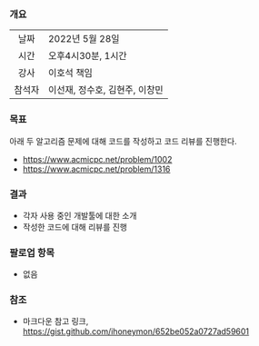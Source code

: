 ### 개요
|  |  |
| :---:  | :--- |
| 날짜 | 2022년 5월 28일 |
| 시간 | 오후4시30분, 1시간 |
| 강사 | 이호석 책임 |
| 참석자 | 이선재, 정수호, 김현주, 이창민 |

### 목표
아래 두 알고리즘 문제에 대해 코드를 작성하고 코드 리뷰를 진행한다.

+ https://www.acmicpc.net/problem/1002
+ https://www.acmicpc.net/problem/1316

### 결과

+ 각자 사용 중인 개발툴에 대한 소개
+ 작성한 코드에 대해 리뷰를 진행

### 팔로업 항목
+ 없음

### 참조
+ 마크다운 참고 링크, https://gist.github.com/ihoneymon/652be052a0727ad59601
